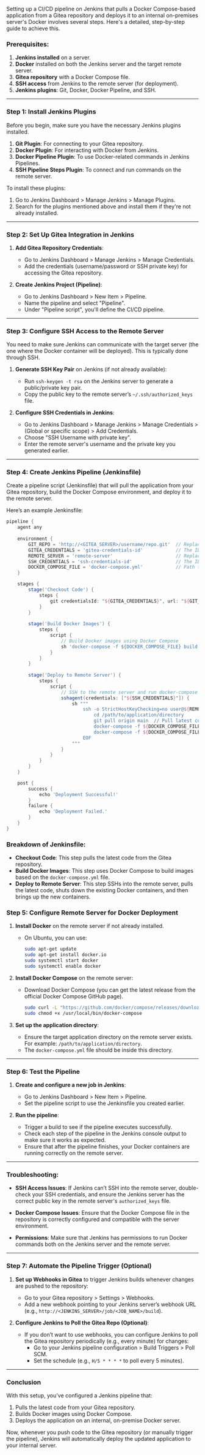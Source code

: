 Setting up a CI/CD pipeline on Jenkins that pulls a Docker Compose-based application from a Gitea repository and deploys it to an internal on-premises server's Docker involves several steps. Here's a detailed, step-by-step guide to achieve this.

### Prerequisites:

1. **Jenkins installed** on a server.
2. **Docker** installed on both the Jenkins server and the target remote server.
3. **Gitea repository** with a Docker Compose file.
4. **SSH access** from Jenkins to the remote server (for deployment).
5. **Jenkins plugins**: Git, Docker, Docker Pipeline, and SSH.

---

### Step 1: Install Jenkins Plugins

Before you begin, make sure you have the necessary Jenkins plugins installed.

1. **Git Plugin**: For connecting to your Gitea repository.
2. **Docker Plugin**: For interacting with Docker from Jenkins.
3. **Docker Pipeline Plugin**: To use Docker-related commands in Jenkins Pipelines.
4. **SSH Pipeline Steps Plugin**: To connect and run commands on the remote server.
   
To install these plugins:
1. Go to Jenkins Dashboard > Manage Jenkins > Manage Plugins.
2. Search for the plugins mentioned above and install them if they're not already installed.

---

### Step 2: Set Up Gitea Integration in Jenkins

1. **Add Gitea Repository Credentials**:
   - Go to Jenkins Dashboard > Manage Jenkins > Manage Credentials.
   - Add the credentials (username/password or SSH private key) for accessing the Gitea repository.
   
2. **Create Jenkins Project (Pipeline)**:
   - Go to Jenkins Dashboard > New Item > Pipeline.
   - Name the pipeline and select "Pipeline".
   - Under "Pipeline script", you'll define the CI/CD pipeline.

---

### Step 3: Configure SSH Access to the Remote Server

You need to make sure Jenkins can communicate with the target server (the one where the Docker container will be deployed). This is typically done through SSH.

1. **Generate SSH Key Pair** on Jenkins (if not already available):
   - Run `ssh-keygen -t rsa` on the Jenkins server to generate a public/private key pair.
   - Copy the public key to the remote server’s `~/.ssh/authorized_keys` file.

2. **Configure SSH Credentials in Jenkins**:
   - Go to Jenkins Dashboard > Manage Jenkins > Manage Credentials > (Global or specific scope) > Add Credentials.
   - Choose "SSH Username with private key".
   - Enter the remote server's username and the private key you generated earlier.

---

### Step 4: Create Jenkins Pipeline (Jenkinsfile)

Create a pipeline script (Jenkinsfile) that will pull the application from your Gitea repository, build the Docker Compose environment, and deploy it to the remote server.

Here’s an example Jenkinsfile:

```groovy
pipeline {
    agent any
    
    environment {
        GIT_REPO = 'http://<GITEA_SERVER>/username/repo.git'  // Replace with your Gitea repo URL
        GITEA_CREDENTIALS = 'gitea-credentials-id'            // The ID of the Gitea credentials in Jenkins
        REMOTE_SERVER = 'remote-server'                       // Replace with the remote server's hostname/IP
        SSH_CREDENTIALS = 'ssh-credentials-id'                // The ID of the SSH credentials in Jenkins
        DOCKER_COMPOSE_FILE = 'docker-compose.yml'            // Path to the docker-compose file in the repo
    }

    stages {
        stage('Checkout Code') {
            steps {
                git credentialsId: "${GITEA_CREDENTIALS}", url: "${GIT_REPO}"
            }
        }
        
        stage('Build Docker Images') {
            steps {
                script {
                    // Build Docker images using Docker Compose
                    sh 'docker-compose -f ${DOCKER_COMPOSE_FILE} build'
                }
            }
        }
        
        stage('Deploy to Remote Server') {
            steps {
                script {
                    // SSH to the remote server and run docker-compose up
                    sshagent(credentials: ["${SSH_CREDENTIALS}"]) {
                        sh """
                            ssh -o StrictHostKeyChecking=no user@${REMOTE_SERVER} << EOF
                                cd /path/to/application/directory
                                git pull origin main  // Pull latest code from Gitea
                                docker-compose -f ${DOCKER_COMPOSE_FILE} down   // Shut down any running containers
                                docker-compose -f ${DOCKER_COMPOSE_FILE} up -d // Start containers in detached mode
                            EOF
                        """
                    }
                }
            }
        }
    }

    post {
        success {
            echo 'Deployment Successful!'
        }
        failure {
            echo 'Deployment Failed.'
        }
    }
}
```

### Breakdown of Jenkinsfile:

- **Checkout Code**: This step pulls the latest code from the Gitea repository.
- **Build Docker Images**: This step uses Docker Compose to build images based on the `docker-compose.yml` file.
- **Deploy to Remote Server**: This step SSHs into the remote server, pulls the latest code, shuts down the existing Docker containers, and then brings up the new containers.

### Step 5: Configure Remote Server for Docker Deployment

1. **Install Docker** on the remote server if not already installed.
   - On Ubuntu, you can use:
     ```bash
     sudo apt-get update
     sudo apt-get install docker.io
     sudo systemctl start docker
     sudo systemctl enable docker
     ```

2. **Install Docker Compose** on the remote server:
   - Download Docker Compose (you can get the latest release from the official Docker Compose GitHub page).
     ```bash
     sudo curl -L "https://github.com/docker/compose/releases/download/$(curl -s https://api.github.com/repos/docker/compose/releases/latest | jq -r .tag_name)/docker-compose-$(uname -s)-$(uname -m)" -o /usr/local/bin/docker-compose
     sudo chmod +x /usr/local/bin/docker-compose
     ```

3. **Set up the application directory**:
   - Ensure the target application directory on the remote server exists. For example: `/path/to/application/directory`.
   - The `docker-compose.yml` file should be inside this directory.

---

### Step 6: Test the Pipeline

1. **Create and configure a new job in Jenkins**:
   - Go to Jenkins Dashboard > New Item > Pipeline.
   - Set the pipeline script to use the Jenkinsfile you created earlier.

2. **Run the pipeline**:
   - Trigger a build to see if the pipeline executes successfully.
   - Check each step of the pipeline in the Jenkins console output to make sure it works as expected.
   - Ensure that after the pipeline finishes, your Docker containers are running correctly on the remote server.

---

### Troubleshooting:

- **SSH Access Issues**: If Jenkins can’t SSH into the remote server, double-check your SSH credentials, and ensure the Jenkins server has the correct public key in the remote server's `authorized_keys` file.
  
- **Docker Compose Issues**: Ensure that the Docker Compose file in the repository is correctly configured and compatible with the server environment.

- **Permissions**: Make sure that Jenkins has permissions to run Docker commands both on the Jenkins server and the remote server.

---

### Step 7: Automate the Pipeline Trigger (Optional)

1. **Set up Webhooks in Gitea** to trigger Jenkins builds whenever changes are pushed to the repository:
   - Go to your Gitea repository > Settings > Webhooks.
   - Add a new webhook pointing to your Jenkins server’s webhook URL (e.g., `http://<JENKINS_SERVER>/job/<JOB_NAME>/build`).

2. **Configure Jenkins to Poll the Gitea Repo (Optional)**:
   - If you don’t want to use webhooks, you can configure Jenkins to poll the Gitea repository periodically (e.g., every minute) for changes:
     - Go to your Jenkins pipeline configuration > Build Triggers > Poll SCM.
     - Set the schedule (e.g., `H/5 * * * *` to poll every 5 minutes).

---

### Conclusion

With this setup, you’ve configured a Jenkins pipeline that:

1. Pulls the latest code from your Gitea repository.
2. Builds Docker images using Docker Compose.
3. Deploys the application on an internal, on-premise Docker server.

Now, whenever you push code to the Gitea repository (or manually trigger the pipeline), Jenkins will automatically deploy the updated application to your internal server.


